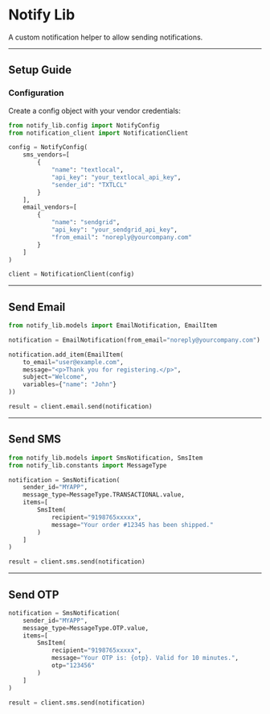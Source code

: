 # Notify Lib

A custom notification helper to allow sending notifications.

---

## Setup Guide

### Configuration

Create a config object with your vendor credentials:

```python
from notify_lib.config import NotifyConfig
from notification_client import NotificationClient

config = NotifyConfig(
    sms_vendors=[
        {
            "name": "textlocal",
            "api_key": "your_textlocal_api_key",
            "sender_id": "TXTLCL"
        }
    ],
    email_vendors=[
        {
            "name": "sendgrid",
            "api_key": "your_sendgrid_api_key",
            "from_email": "noreply@yourcompany.com"
        }
    ]
)

client = NotificationClient(config)
```

---

## Send Email

```python
from notify_lib.models import EmailNotification, EmailItem

notification = EmailNotification(from_email="noreply@yourcompany.com")

notification.add_item(EmailItem(
    to_email="user@example.com",
    message="<p>Thank you for registering.</p>",
    subject="Welcome",  
    variables={"name": "John"}
))

result = client.email.send(notification)
```

---

## Send SMS

```python
from notify_lib.models import SmsNotification, SmsItem
from notify_lib.constants import MessageType

notification = SmsNotification(
    sender_id="MYAPP",
    message_type=MessageType.TRANSACTIONAL.value,
    items=[
        SmsItem(
            recipient="9198765xxxxx",
            message="Your order #12345 has been shipped."
        )
    ]
)

result = client.sms.send(notification)
```

---

## Send OTP

```python
notification = SmsNotification(
    sender_id="MYAPP",
    message_type=MessageType.OTP.value,
    items=[
        SmsItem(
            recipient="9198765xxxxx",
            message="Your OTP is: {otp}. Valid for 10 minutes.",
            otp="123456"
        )
    ]
)

result = client.sms.send(notification)
```

